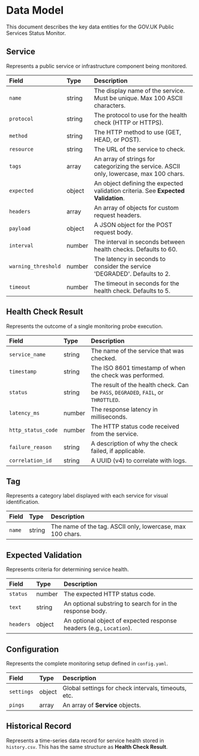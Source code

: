 # Data Model

This document describes the key data entities for the GOV.UK Public Services Status Monitor.

## Service

Represents a public service or infrastructure component being monitored.

| Field | Type | Description |
| :--- | :--- | :--- |
| `name` | string | The display name of the service. Must be unique. Max 100 ASCII characters. |
| `protocol` | string | The protocol to use for the health check (HTTP or HTTPS). |
| `method` | string | The HTTP method to use (GET, HEAD, or POST). |
| `resource` | string | The URL of the service to check. |
| `tags` | array | An array of strings for categorizing the service. ASCII only, lowercase, max 100 chars. |
| `expected` | object | An object defining the expected validation criteria. See **Expected Validation**. |
| `headers` | array | An array of objects for custom request headers. |
| `payload` | object | A JSON object for the POST request body. |
| `interval` | number | The interval in seconds between health checks. Defaults to 60. |
| `warning_threshold` | number | The latency in seconds to consider the service 'DEGRADED'. Defaults to 2. |
| `timeout` | number | The timeout in seconds for the health check. Defaults to 5. |

## Health Check Result

Represents the outcome of a single monitoring probe execution.

| Field | Type | Description |
| :--- | :--- | :--- |
| `service_name` | string | The name of the service that was checked. |
| `timestamp` | string | The ISO 8601 timestamp of when the check was performed. |
| `status` | string | The result of the health check. Can be `PASS`, `DEGRADED`, `FAIL`, or `THROTTLED`. |
| `latency_ms` | number | The response latency in milliseconds. |
| `http_status_code` | number | The HTTP status code received from the service. |
| `failure_reason` | string | A description of why the check failed, if applicable. |
| `correlation_id` | string | A UUID (v4) to correlate with logs. |

## Tag

Represents a category label displayed with each service for visual identification.

| Field | Type | Description |
| :--- | :--- | :--- |
| `name` | string | The name of the tag. ASCII only, lowercase, max 100 chars. |

## Expected Validation

Represents criteria for determining service health.

| Field | Type | Description |
| :--- | :--- | :--- |
| `status` | number | The expected HTTP status code. |
| `text` | string | An optional substring to search for in the response body. |
| `headers` | object | An optional object of expected response headers (e.g., `Location`). |

## Configuration

Represents the complete monitoring setup defined in `config.yaml`.

| Field | Type | Description |
| :--- | :--- | :--- |
| `settings` | object | Global settings for check intervals, timeouts, etc. |
| `pings` | array | An array of **Service** objects. |

## Historical Record

Represents a time-series data record for service health stored in `history.csv`. This has the same structure as **Health Check Result**.